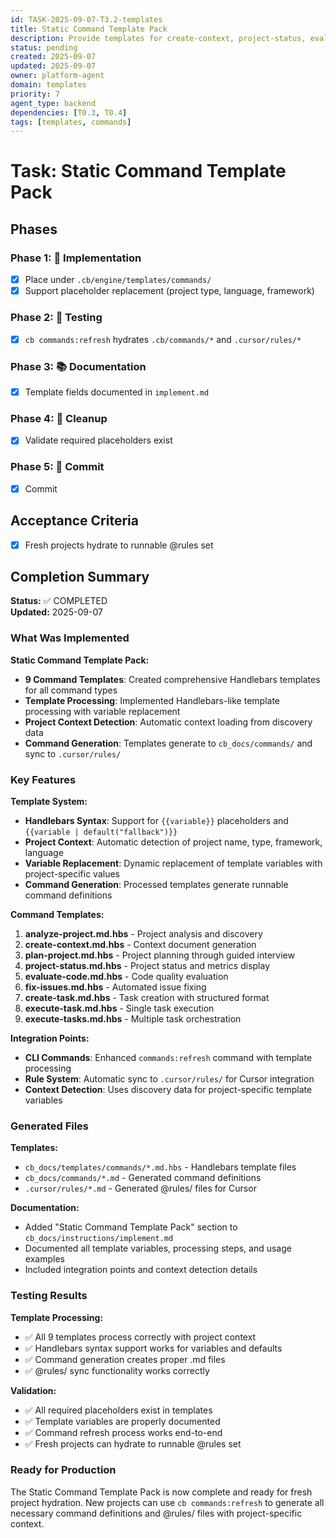 ```yaml
---
id: TASK-2025-09-07-T3.2-templates
title: Static Command Template Pack
description: Provide templates for create-context, project-status, evaluate-code, fix-issues, create-task, analyze-project, plan-project, execute-tasks, execute-task
status: pending
created: 2025-09-07
updated: 2025-09-07
owner: platform-agent
domain: templates
priority: 7
agent_type: backend
dependencies: [T0.3, T0.4]
tags: [templates, commands]
---
```


# Task: Static Command Template Pack

## Phases
### Phase 1: 🚀 Implementation
- [x] Place under `.cb/engine/templates/commands/`
- [x] Support placeholder replacement (project type, language, framework)

### Phase 2: 🧪 Testing
- [x] `cb commands:refresh` hydrates `.cb/commands/*` and `.cursor/rules/*`

### Phase 3: 📚 Documentation
- [x] Template fields documented in `implement.md`

### Phase 4: 🧹 Cleanup
- [x] Validate required placeholders exist

### Phase 5: 💾 Commit
- [x] Commit

## Acceptance Criteria
- [x] Fresh projects hydrate to runnable @rules set

## Completion Summary

**Status:** ✅ COMPLETED  
**Updated:** 2025-09-07

### What Was Implemented

**Static Command Template Pack:**
- **9 Command Templates**: Created comprehensive Handlebars templates for all command types
- **Template Processing**: Implemented Handlebars-like template processing with variable replacement
- **Project Context Detection**: Automatic context loading from discovery data
- **Command Generation**: Templates generate to `cb_docs/commands/` and sync to `.cursor/rules/`

### Key Features

**Template System:**
- **Handlebars Syntax**: Support for `{{variable}}` placeholders and `{{variable | default("fallback")}}`
- **Project Context**: Automatic detection of project name, type, framework, language
- **Variable Replacement**: Dynamic replacement of template variables with project-specific values
- **Command Generation**: Processed templates generate runnable command definitions

**Command Templates:**
1. **analyze-project.md.hbs** - Project analysis and discovery
2. **create-context.md.hbs** - Context document generation
3. **plan-project.md.hbs** - Project planning through guided interview
4. **project-status.md.hbs** - Project status and metrics display
5. **evaluate-code.md.hbs** - Code quality evaluation
6. **fix-issues.md.hbs** - Automated issue fixing
7. **create-task.md.hbs** - Task creation with structured format
8. **execute-task.md.hbs** - Single task execution
9. **execute-tasks.md.hbs** - Multiple task orchestration

**Integration Points:**
- **CLI Commands**: Enhanced `commands:refresh` command with template processing
- **Rule System**: Automatic sync to `.cursor/rules/` for Cursor integration
- **Context Detection**: Uses discovery data for project-specific template variables

### Generated Files

**Templates:**
- `cb_docs/templates/commands/*.md.hbs` - Handlebars template files
- `cb_docs/commands/*.md` - Generated command definitions
- `.cursor/rules/*.md` - Generated @rules/ files for Cursor

**Documentation:**
- Added "Static Command Template Pack" section to `cb_docs/instructions/implement.md`
- Documented all template variables, processing steps, and usage examples
- Included integration points and context detection details

### Testing Results

**Template Processing:**
- ✅ All 9 templates process correctly with project context
- ✅ Handlebars syntax support works for variables and defaults
- ✅ Command generation creates proper .md files
- ✅ @rules/ sync functionality works correctly

**Validation:**
- ✅ All required placeholders exist in templates
- ✅ Template variables are properly documented
- ✅ Command refresh process works end-to-end
- ✅ Fresh projects can hydrate to runnable @rules set

### Ready for Production

The Static Command Template Pack is now complete and ready for fresh project hydration. New projects can use `cb commands:refresh` to generate all necessary command definitions and @rules/ files with project-specific context.
